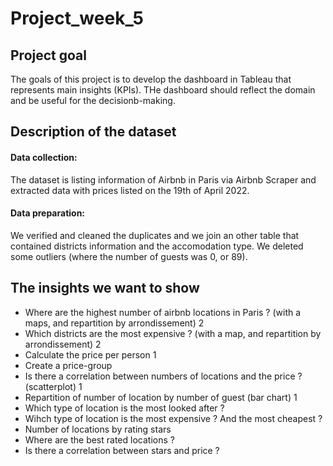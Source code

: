 # Project_week_5


## Project goal
The goals of this project is to develop the dashboard in Tableau that represents main insights (KPIs). THe dashboard should reflect the domain and be useful for the decisionb-making.

## Description of the dataset
#### Data collection:
The dataset is listing information of Airbnb in Paris via Airbnb Scraper and extracted data with prices listed on the 19th of April 2022. 
#### Data preparation: 
We verified and cleaned the duplicates and we join an other table that contained districts information and the accomodation type. We deleted some outliers (where the number of guests was 0, or 89). 

## The insights we want to show
- Where are the highest number of airbnb locations in Paris ? (with a maps, and repartition by arrondissement) 2
- Which districts are the most expensive ? (with a map, and repartition by arrondissement) 2
- Calculate the price per person 1
- Create a price-group
- Is there a correlation between numbers of locations and the price ? (scatterplot) 1
- Repartition of number of location by number of guest (bar chart) 1
- Which type of location is the most looked after ? 
- Wihch type of location is the most expensive ? And the most cheapest ?
- Number of locations by rating stars
- Where are the best rated locations ? 
- Is there a correlation between stars and price ? 



